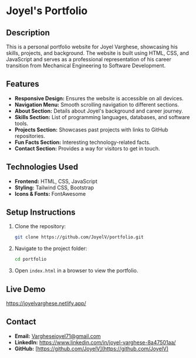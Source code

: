 # Joyel's Portfolio

## Description
This is a personal portfolio website for Joyel Varghese, showcasing his skills, projects, and background. The website is built using HTML, CSS, and JavaScript and serves as a professional representation of his career transition from Mechanical Engineering to Software Development.

## Features
- **Responsive Design:** Ensures the website is accessible on all devices.
- **Navigation Menu:** Smooth scrolling navigation to different sections.
- **About Section:** Details about Joyel's background and career journey.
- **Skills Section:** List of programming languages, databases, and software tools.
- **Projects Section:** Showcases past projects with links to GitHub repositories.
- **Fun Facts Section:** Interesting technology-related facts.
- **Contact Section:** Provides a way for visitors to get in touch.

## Technologies Used
- **Frontend:** HTML, CSS, JavaScript
- **Styling:** Tailwind CSS, Bootstrap
- **Icons & Fonts:** FontAwesome

## Setup Instructions
1. Clone the repository:
   ```sh
   git clone https://github.com/JoyelV/portfolio.git
   ```
2. Navigate to the project folder:
   ```sh
   cd portfolio
   ```
3. Open `index.html` in a browser to view the portfolio.

## Live Demo
https://joyelvarghese.netlify.app/

## Contact
- **Email:** Varghesejoyel71@gmail.com
- **LinkedIn:** https://www.linkedin.com/in/joyel-varghese-8a47501aa/
- **GitHub:** [https://github.com/JoyelV](https://github.com/JoyelV)

